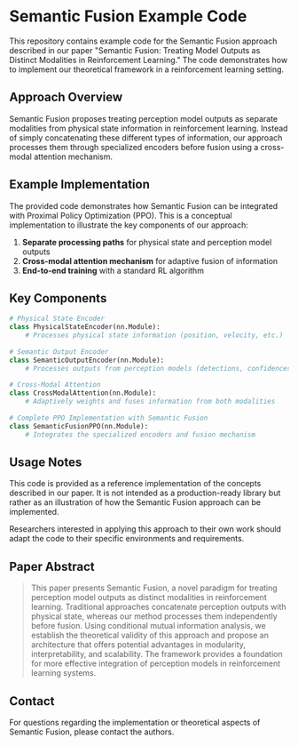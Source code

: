 # Semantic Fusion Example Code

This repository contains example code for the Semantic Fusion approach described in our paper "Semantic Fusion: Treating Model Outputs as Distinct Modalities in Reinforcement Learning." The code demonstrates how to implement our theoretical framework in a reinforcement learning setting.

## Approach Overview

Semantic Fusion proposes treating perception model outputs as separate modalities from physical state information in reinforcement learning. Instead of simply concatenating these different types of information, our approach processes them through specialized encoders before fusion using a cross-modal attention mechanism.

## Example Implementation

The provided code demonstrates how Semantic Fusion can be integrated with Proximal Policy Optimization (PPO). This is a conceptual implementation to illustrate the key components of our approach:

1. **Separate processing paths** for physical state and perception model outputs
2. **Cross-modal attention mechanism** for adaptive fusion of information
3. **End-to-end training** with a standard RL algorithm

## Key Components

```python
# Physical State Encoder
class PhysicalStateEncoder(nn.Module):
    # Processes physical state information (position, velocity, etc.)
    
# Semantic Output Encoder
class SemanticOutputEncoder(nn.Module):
    # Processes outputs from perception models (detections, confidences, etc.)
    
# Cross-Modal Attention
class CrossModalAttention(nn.Module):
    # Adaptively weights and fuses information from both modalities
    
# Complete PPO Implementation with Semantic Fusion
class SemanticFusionPPO(nn.Module):
    # Integrates the specialized encoders and fusion mechanism
```

## Usage Notes

This code is provided as a reference implementation of the concepts described in our paper. It is not intended as a production-ready library but rather as an illustration of how the Semantic Fusion approach can be implemented.

Researchers interested in applying this approach to their own work should adapt the code to their specific environments and requirements.

## Paper Abstract

> This paper presents Semantic Fusion, a novel paradigm for treating perception model outputs as distinct modalities in reinforcement learning. Traditional approaches concatenate perception outputs with physical state, whereas our method processes them independently before fusion. Using conditional mutual information analysis, we establish the theoretical validity of this approach and propose an architecture that offers potential advantages in modularity, interpretability, and scalability. The framework provides a foundation for more effective integration of perception models in reinforcement learning systems.

## Contact

For questions regarding the implementation or theoretical aspects of Semantic Fusion, please contact the authors.